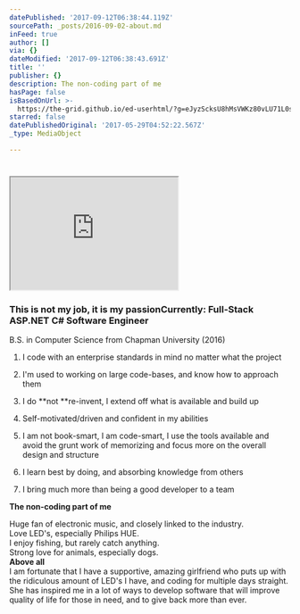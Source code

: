 ```yaml
---
datePublished: '2017-09-12T06:38:44.119Z'
sourcePath: _posts/2016-09-02-about.md
inFeed: true
author: []
via: {}
dateModified: '2017-09-12T06:38:43.691Z'
title: ''
publisher: {}
description: The non-coding part of me
hasPage: false
isBasedOnUrl: >-
  https://the-grid.github.io/ed-userhtml/?g=eJyzScksU8hMsVWKz80vLU71L0stcs3LSSxKT1Wy47IBStrZpOXnlSgk5-fkF9kqKRukmpsnAeV8MstSbfTB8vogBdgUp6WkpRkYKNmFZORlY1GrpoBqdFqaqZl5spKdc35KqoaCph6aFjCPCwAv5Dh2
starred: false
datePublishedOriginal: '2017-05-29T04:52:22.567Z'
_type: MediaObject

---
```

# 

<iframe src="https://the-grid.github.io/ed-userhtml/?g=eJyVVFtv2jAUfsa_4ihoEkgNKVA2ES7SekF7mLSH7m2aKpMYYmHsyDYEWvHfd2wupWmoOlso5vg7n79zsYfGbgUDu83ZKLBsY6PEmGBMSCulehHmmi-p3oaJEkoDjheY0mQx12ol0xjqX9tuDmCHeDajK2FLLiV8_8FNjxd8npXR7_gnPTc93omr0uOXCO203fRQmiRM2lfQfpSpJ71Or-PxR1Z_xMfUhiVKpmXwK_Rbz819Qviap0yXZKAKpU9m9Li9d9N5AKk_LdXKsF9rph-koHrOEE9qe2i92-33J5MBkpAdITVC6oWmec40EERVFoachF1f397d36BBIflMqCLOeJoyiZacpimX81CwmY2h8-XMZFW-txwNU2WtWnqTE1EhGMP2on1-rKbSzJRexrByShNq2OAUEdQZ839nSuLJ7V6-gR9MrJnlCb2C75pTcQWPSBE-Ms1nA1ILCzZd8AMxt1zJGKgQ0DbAkDtUK4vyTyNcqudPYkP1MbB2oUAYbyxtFiYZF2lDNjGcF3ABhYY_M8xeJ9-4GAWzFstucppgImNoOfuZ1LdVuHEJ_uDIP9at7F948RRVtR-QXe2i4sy1ATq_Tei-UiahgjXarXbTJfyUwapNdWHrWH-T0RRbDbpY2eMP-7iLAGx4fASUylHFebpu9umCi6lxvbfD9h9G_u0ak2FmlwI2SyHNKMiszeMoKoqiVXRbSs-jdr_fjzYOEzhQLKicjwIm8ZUbTlW6BU8zCkoXw227XubpKDjcswASQQ0eUvV4HfEnCIaGtgLbgjXAZty0nqjga9ZoQtPdEIAT_7saoSMc9o98FY9UMP7p-QbDCJFj-JzP74zLxf863am0fJBfnq_ehl-RIRjvhh5KDi7DyBXAfV15xuQff20Lqw" height="202" style=""></iframe>

### **This is not my job, it is my passion**Currently: Full-Stack ASP.NET C\# Software Engineer  
B.S. in Computer Science from Chapman University (2016)

1. I code with an enterprise standards in mind no matter what the project

1. I'm used to working on large code-bases, and know how to approach them
2. I do **not **re-invent, I extend off what is available and build up
3. Self-motivated/driven and confident in my abilities
4. I am not book-smart, I am code-smart, I use the tools available and avoid the grunt work of memorizing and focus more on the overall design and structure
5. I learn best by doing, and absorbing knowledge from others
6. I bring much more than being a good developer to a team

**The non-coding part of me**

Huge fan of electronic music, and closely linked to the industry.   
Love LED's, especially Philips HUE.  
I enjoy fishing, but rarely catch anything.  
Strong love for animals, especially dogs.  
**Above all**  
I am fortunate that I have a supportive, amazing girlfriend who puts up with the ridiculous amount of LED's I have, and coding for multiple days straight. She has inspired me in a lot of ways to develop software that will improve quality of life for those in need, and to give back more than ever.